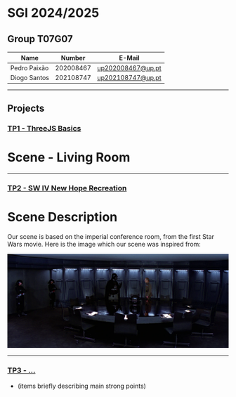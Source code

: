 # SGI 2024/2025

## Group T07G07
| Name             | Number    | E-Mail             |
| ---------------- | --------- | ------------------ |
| Pedro Paixão     | 202008467 | up202008467@up.pt  |
| Diogo Santos     | 202108747 | up202108747@up.pt  |

----

## Projects

### [TP1 - ThreeJS Basics](tp1)

# Scene - Living Room
-----

### [TP2 - SW IV New Hope Recreation](tp2)

# Scene Description

Our scene is based on the imperial conference room, from the first Star Wars movie. Here is the image which our scene was inspired from: 

![Image 0](tp2/screenshots/Screenshot_0.png)


----

### [TP3 - ...](tp3)
- (items briefly describing main strong points)



